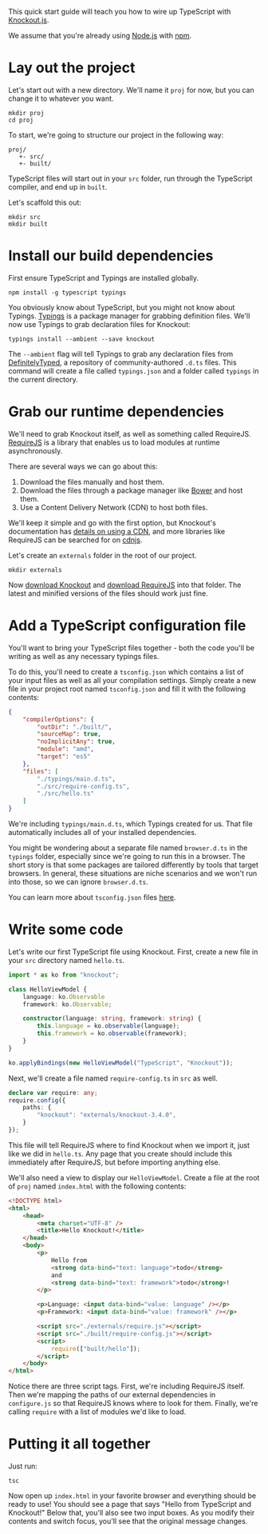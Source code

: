 This quick start guide will teach you how to wire up TypeScript with [Knockout.js](http://knockoutjs.com/).

We assume that you're already using [Node.js](https://nodejs.org/) with [npm](https://www.npmjs.com/).

# Lay out the project

Let's start out with a new directory.
We'll name it `proj` for now, but you can change it to whatever you want.

```shell
mkdir proj
cd proj
```

To start, we're going to structure our project in the following way:

```text
proj/
   +- src/
   +- built/
```

TypeScript files will start out in your `src` folder, run through the TypeScript compiler, and end up in `built`.

Let's scaffold this out:

```shell
mkdir src
mkdir built
```

# Install our build dependencies

First ensure TypeScript and Typings are installed globally.

```shell
npm install -g typescript typings
```

You obviously know about TypeScript, but you might not know about Typings.
[Typings](https://www.npmjs.com/package/typings) is a package manager for grabbing definition files.
We'll now use Typings to grab declaration files for Knockout:

```shell
typings install --ambient --save knockout
```

The `--ambient` flag will tell Typings to grab any declaration files from [DefinitelyTyped](https://github.com/DefinitelyTyped/DefinitelyTyped), a repository of community-authored `.d.ts` files.
This command will create a file called `typings.json` and a folder called `typings` in the current directory.

# Grab our runtime dependencies

We'll need to grab Knockout itself, as well as something called RequireJS.
[RequireJS](http://www.requirejs.org/) is a library that enables us to load modules at runtime asynchronously.

There are several ways we can go about this:

1. Download the files manually and host them.
2. Download the files through a package manager like [Bower](http://bower.io/) and host them.
3. Use a Content Delivery Network (CDN) to host both files.

We'll keep it simple and go with the first option, but Knockout's documentation has [details on using a CDN](http://knockoutjs.com/downloads/index.html), and more libraries like RequireJS can be searched for on [cdnjs](https://cdnjs.com/).

Let's create an `externals` folder in the root of our project.

```shell
mkdir externals
```

Now [download Knockout](http://knockoutjs.com/downloads/index.html) and [download RequireJS](http://www.requirejs.org/docs/download.html#latest) into that folder.
The latest and minified versions of the files should work just fine.

# Add a TypeScript configuration file

You'll want to bring your TypeScript files together - both the code you'll be writing as well as any necessary typings files.

To do this, you'll need to create a `tsconfig.json` which contains a list of your input files as well as all your compilation settings.
Simply create a new file in your project root named `tsconfig.json` and fill it with the following contents:

```json
{
    "compilerOptions": {
        "outDir": "./built/",
        "sourceMap": true,
        "noImplicitAny": true,
        "module": "amd",
        "target": "es5"
    },
    "files": [
        "./typings/main.d.ts",
        "./src/require-config.ts",
        "./src/hello.ts"
    ]
}
```

We're including `typings/main.d.ts`, which Typings created for us.
That file automatically includes all of your installed dependencies.

You might be wondering about a separate file named `browser.d.ts` in the `typings` folder, especially since we're going to run this in a browser.
The short story is that some packages are tailored differently by tools that target browsers.
In general, these situations are niche scenarios and we won't run into those, so we can ignore `browser.d.ts`.

You can learn more about `tsconfig.json` files [here](../tsconfig.json.md).

# Write some code

Let's write our first TypeScript file using Knockout.
First, create a new file in your `src` directory named `hello.ts`.

```ts
import * as ko from "knockout";

class HelloViewModel {
    language: ko.Observable
    framework: ko.Observable;

    constructor(language: string, framework: string) {
        this.language = ko.observable(language);
        this.framework = ko.observable(framework);
    }
}

ko.applyBindings(new HelloViewModel("TypeScript", "Knockout"));
```

Next, we'll create a file named `require-config.ts` in `src` as well.

```ts
declare var require: any;
require.config({
    paths: {
        "knockout": "externals/knockout-3.4.0",
    }
});
```

This file will tell RequireJS where to find Knockout when we import it, just like we did in `hello.ts`.
Any page that you create should include this immediately after RequireJS, but before importing anything else.

We'll also need a view to display our `HelloViewModel`.
Create a file at the root of `proj` named `index.html` with the following contents:

```html
<!DOCTYPE html>
<html>
    <head>
        <meta charset="UTF-8" />
        <title>Hello Knockout!</title>
    </head>
    <body>
        <p>
            Hello from
            <strong data-bind="text: language">todo</strong>
            and
            <strong data-bind="text: framework">todo</strong>!
        </p>

        <p>Language: <input data-bind="value: language" /></p>
        <p>Framework: <input data-bind="value: framework" /></p>

        <script src="./externals/require.js"></script>
        <script src="./built/require-config.js"></script>
        <script>
            require(["built/hello"]);
        </script>
    </body>
</html>
```

Notice there are three script tags.
First, we're including RequireJS itself.
Then we're mapping the paths of our external dependencies in `configure.js` so that RequireJS knows where to look for them.
Finally, we're calling `require` with a list of modules we'd like to load.

# Putting it all together

Just run:

```shell
tsc
```

Now open up `index.html` in your favorite browser and everything should be ready to use!
You should see a page that says "Hello from TypeScript and Knockout!"
Below that, you'll also see two input boxes.
As you modify their contents and switch focus, you'll see that the original message changes.